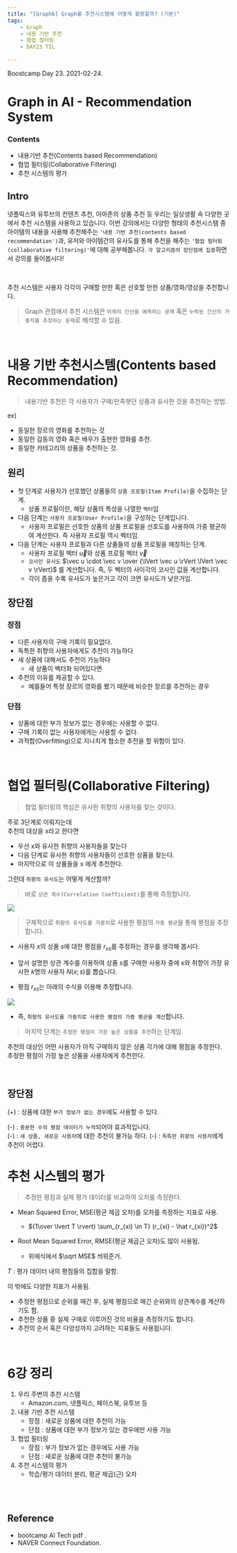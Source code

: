 ```yaml
---
title: "[Graph6] Graph를 추천시스템에 어떻게 활용할까? (기본)"
tags:
    - Graph
    - 내용 기반 추천
    - 협업 필터링
    - DAY23 TIL

---
```


Boostcamp Day 23. 2021-02-24.

# Graph in AI - Recommendation System

### Contents
- 내용기반 추천(Contents based Recommendation)
- 협업 필터링(Collaborative Filtering)
- 추천 시스템의 평가

## Intro
넷플릭스와 유투브의 컨텐츠 추천, 아마존의 상품 추천 등 우리는 일상생활 속 다양한 곳에서 추천 시스템을 사용하고 있습니다. 이번 강의에서는 다양한 형태의 추천시스템 중 아이템의 내용을 사용해 추천해주는 `'내용 기반 추천(contents based recommendation')`과, 유저와 아이템간의 유사도를 통해 추천을 해주는 `'협업 필터링(collaborative filtering)'`에 대해 공부해봅니다. `각 알고리즘의 장단점에 집중`하면서 강의를 들어봅시다!

<br>

추천 시스템은 사용자 각각이 구매할 만한 혹은 선호할 만한 상품/영화/영상을 추천합니다.
> Graph 관점에서 추천 시스템은 `미래의 간선을 예측하는 문제` 혹은 `누락된 간선의 가중치를 추정하는 문제`로 해석할 수 있음.

<br>

# 내용 기반 추천시스템(Contents based Recommendation)
> 내용기반 추천은 각 사용자가 구매/만족햇던 상품과 유사한 것을 추천하는 방법.  

ex)
- 동일한 장르의 영화를 추천하는 것  
- 동일한 감동의 영화 혹은 배우가 출현한 영화를 추천.
- 동일한 카테고리의 상품을 추천하는 것.

## 원리
- 첫 단계로 사용자가 선호했던 상품들의 `상품 프로필(Item Profile)`을 수집하는 단계.
    - 상품 프로필이란, 해당 상품의 특성을 나열한 `벡터`임
- 다음 단계는 `사용자 프로필(User Profile)`을 구성하는 단계입니다.
    - 사용자 프로필은 선호한 상품의 상품 프로필을 선호도를 사용하여 가중 평균하여 계산한다. 즉 사용자 프로필 역시 벡터임.
- 다음 단계는 사용자 프로필과 다른 상품들의 상품 프로필을 매칭하는 단계.
    - 사용자 프로필 벡터 $\vec u$와 상품 프로필 벡터 $\vec v$
    - `코사인 유사도` $\vec u \cdot \vec v \over {\lVert \vec u \rVert \lVert \vec v \rVert}$ 를 계산합니다. 즉, 두 벡터의 사이각의 코사인 값을 계산합니다.
    - 각이 좁을 수록 유사도가 높은거고 각이 크면 유사도가 낮은거임.

## 장단점
### 장점
- 다른 사용자의 구매 기록이 필요없다.
- 독특한 취향의 사용자에게도 추천이 가능하다
- 새 상품에 대해서도 추천이 가능하다
    - 새 상품이 벡터화 되어있다면
- 추천의 이유를 제공할 수 있다.
    - 예를들어 특정 장르의 영화를 봤기 때문에 비슷한 장르를 추천하는 경우

### 단점
- 상품에 대한 부가 정보가 없는 경우에는 사용할 수 없다.
- 구매 기록이 없는 사용자에게는 사용할 수 없다.
- 과적합(Overfitting)으로 지나치게 협소한 추천을 할 위험이 있다.


<br>


# 협업 필터링(Collaborative Filtering)

> 협업 필터링의 핵심은 유사한 취향의 사용자를 찾는 것이다.

주로 3단계로 이뤄지는데  
추천의 대상을 x라고 한다면

- 우선 x와 유사한 취향의 사용자들을 찾는다
- 다음 단계로 유사한 취향의 사용자들이 선호한 상품을 찾는다.
- 마지막으로 이 상품들을 x 에게 추천한다.

그런데 `취향의 유사도`는 어떻게 계산할까?

> 바로 `상관 계수(Correlation Coefficient)`를 통해 측정합니다.

<img src="/assets/bcimg/Graph/correlation.PNG">


<br>

> 구체적으로 `취향의 유사도를 가중치`로 사용한 평점의 `가중 평균`을 통해 평점을 추정합니다.

- 사용자 $x$의 상품 $s$에 대한 평점을 $r_{xs}$를 추정하는 경우를 생각해 봅시다.

-  앞서 설명한 상관 계수를 이용하여 상품 $s$를 구매한 사용자 중에 x와 취향이 가장 유사한 $k$명의 사용자 $N(x;s)$를 뽑습니다.

- 평점 $r_{xs}$는 아래의 수식을 이용해 추정합니다.


<img src="/assets/bcimg/Graph/tmp.PNG">

- 즉, `취향의 유사도를 가중치로 사용한 평점의 가중 평균을 계산`합니다.

> 마지막 단계는 `추정한 평점이 가장 높은 상품을 추천`하는 단계임.  

추천의 대상인 어떤 사용자가 아직 구매하지 않은 상품 각가에 대해 평점을 추정한다.  
추정한 평점이 가장 높은 상품을 사용자에게 추천한다.

<br>

## 장단점
(+) : 상품에 대한 `부가 정보가 없는 경우`에도 사용할 수 있다.

(-) : `충분한 수의 평점 데이터가 누적`되어야 효과적입니다.  
(-) : `새 상품, 새로운 사용자`에 대한 추천이 불가능 하다.
(-) : `독특한 취향의 사용자`에게 추천이 어렵다.



# 추천 시스템의 평가
> 추정한 평점과 실제 평가 데이터를 비교하여 오차를 측정한다.

- Mean Squared Error, MSE(평균 제곱 오차)를 오차를 측정하는 지표로 사용.

    - ${1\over \lvert T \rvert} \sum_{r_{xi} \in T} (r_{xi} - \hat r_{xi})^2$

- Root Mean Squared Error, RMSE(평균 제곱근 오차)도 많이 사용됨.
    - 위에식에서 $\sqrt MSE$ 씌워준거.

$T$ : 평가 데이터 내의 평점들의 집합을 말함.

이 밖에도 다양한 지표가 사용됨.
- 추정한 평점으로 순위를 매긴 후, 실제 평점으로 매긴 순위와의 상관계수를 계산하기도 함.
- 추천한 상품 중 실제 구매로 이루어진 것의 비율을 측정하기도 합니다.
- 추천의 순서 혹은 다양성까지 고려하는 지표들도 사용됩니다.

<br>

# 6강 정리
1. 우리 주변의 추천 시스템
    - Amazon.com, 넷플릭스, 페이스북, 유투브 등
2. 내용 기반 추천 시스템
    - 장점 : 새로운 상품에 대한 추천이 가능
    - 단점 : 상품에 대한 부가 정보가 있는 경우에만 사용 가능
3. 협업 필터링
    - 장점 : 부가 정보가 없는 경우에도 사용 가능
    - 단점 : 새로운 상품에 대한 추천이 불가능
4. 추천 시스템의 평가
    - 학습/평가 데이터 분리, 평균 제곱(근) 오차

<br><br>

## Reference

- bootcamp AI Tech pdf  .
- NAVER Connect Foundation.

